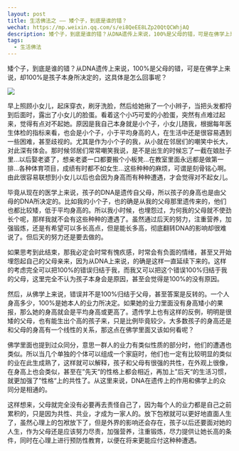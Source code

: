 ```yaml
---
layout: post
title: 生活佛法之 —— 矮个子，到底是谁的错？
wechat: https://mp.weixin.qq.com/s/ei8QeEE8LZp20QtQCWhjAQ
description: 矮个子，到底是谁的错？从DNA遗传上来说，100%是父母的错，可是在佛学上来说，却100%是孩子本身所决定的，这具体是怎么回事呢？
tags:
  - 生活佛法
---
```


矮个子，到底是谁的错？从DNA遗传上来说，100%是父母的错，可是在佛学上来说，却100%是孩子本身所决定的，这具体是怎么回事呢？

![](../images/2022-05-20-10-20-04.png)

早上照顾小女儿，起床穿衣，刷牙洗脸，然后给她揪了一个小辫子，当把头发都捋到后面时，露出了小女儿的脸蛋。看着这个小巧可爱的小脸蛋，突然有点难过起来，觉得有点对不起她。原因是我自己本身就是小个子，小女儿随我，根据每年医生体检的指标来看，也会是小个子，小于平均身高的人，在生活中还是很容易遇到一些困难，甚至歧视的。尤其是作为小个子的我，从小就在邻居们的嘲笑中长大，对此深有体会。那时候邻居们常常嘲笑我说，是不是出生的时候忘了一截在娘肚子里…以后娶老婆了，想亲老婆一口都要搬个小板凳…在教室里面永远都是做第一排…各种体育项目，成绩有时都不如女生…这些种种的麻烦，可谓是刻骨铭心啊。由此很容易联想到小女儿以后也会因为身高而有种种遭遇，才会觉得对不起女儿。

毕竟从现在的医学上来说，孩子的DNA是遗传自父母，所以孩子的身高也是由父母的DNA所决定的。比如我的小个子，也的确是从我的父母那里遗传来的，他们也都比较矮，低于平均身高的。所以我小时候，也埋怨过，为何我的父母就不使劲长个呢，那样我就不会有这些种种的遭遇了。虽然通过后天的努力，注重营养，加强锻炼，还是有希望可以多长高点，但是能长多高，彻底翻转DNA的影响却很难说了。但后天的努力还是要去做的。

如果思考到此结束，那我必定会时常有愧疚感，时常会有负面的情绪，甚至又开始埋怨起自己的父母亲来，因为从DNA上来说，的确是这样一直延续下来的。这样的考虑完全可以把100%的错误归结于我，而我又可以把这个错误100%归结于我的父母，这里完全不认为孩子本身会是原因，甚至会觉得是100%的没有原因。

然后，从佛学上来说，错误并不是100%归结于父母，甚至答案是反转的。一个人身高多少，100%是她本人的业力所决定。如果她的业力里面没有身高矮小的果报，那么她的身高就会是平均身高或更高了。遗传学上也有这样的反例，明明是很矮的父母，也有能生出个高的孩子来，只是比例毕竟较少。大多数孩子的身高还是和父母的身高有一个线性的关系，那这点在佛学里面又该如何看呢？

佛学里面也提到过众同分，意思一群人的业力有类似性质的部分时，他们的遭遇也类似。所以当几个单独的个体可以组成一个家庭时，他们也一定有比较明显的类似的业在此生成熟了，这样就可以解释，孩子和父母有很强的共性，在外观上很像，在身高上也会类似，甚至在”先天“的性格上都会相近，再加上”后天“的生活习惯，就更加强了”性格“上的共性了。从这里来说，DNA在遗传上的作用和佛学上的众同分是相通的。

这样想来，父母就完全没有必要再去责怪自己了，因为每个人的业力都是自己之前累积的，只是因为共性、共业，才成为一家人的。放下包袱就可以更好地直面人生了，虽然心理上的包袱放下了，但是外界的影响还会存在，孩子以后还要面对她的人生，作为父母还是应该努力尽责，加强营养，注重锻炼，尽力提供让她长高的条件，同时在心理上进行预防性教育，以便在将来更能应付这种种遭遇。

